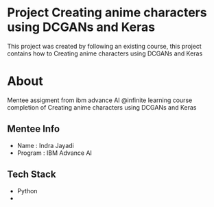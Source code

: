 # Project Creating anime characters using DCGANs and Keras
This project was created by following an existing course, this project contains how to Creating anime characters using DCGANs and Keras

# About
Mentee assigment from ibm advance AI @infinite learning course completion of Creating anime characters using DCGANs and Keras

## Mentee Info 

- Name : Indra Jayadi
- Program : IBM Advance AI 

## Tech Stack
- Python
- 

